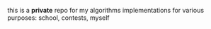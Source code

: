this is a **private** repo for my algorithms implementations for various purposes: school, contests, myself
